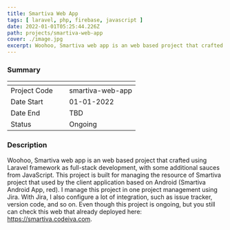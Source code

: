 ```yaml
---
title: Smartiva Web App
tags: [ laravel, php, firebase, javascript ]
date: 2022-01-01T05:25:44.226Z
path: projects/smartiva-web-app
cover: ./image.jpg
excerpt: Woohoo, Smartiva web app is an web based project that crafted using Laravel framework as full-stack development, with some additional sauces from JavaScript. This project is built for managing the resource of Smartiva project that used by the client application based on Android (Smartiva Android App, red). I manage this project in one project management using Jira. With Jira, I also configure a lot of integration, such as issue tracker, version code, and so on.
---
```


### Summary
| <div style="width:120px"></div>                       |                           |
| --- | --- |
| Project Code          | smartiva-web-app|
| Date Start            | 01-01-2022|
| Date End              | TBD|
| Status                | Ongoing|
### Description
Woohoo, Smartiva web app is an web based project that crafted using Laravel framework as full-stack development, with some additional sauces from JavaScript. This project is built for managing the resource of Smartiva project that used by the client application based on Android (Smartiva Android App, red). I manage this project in one project management using Jira. With Jira, I also configure a lot of integration, such as issue tracker, version code, and so on. Even though this project is ongoing, but you still can check this web that already deployed here: https://smartiva.codeiva.com.
